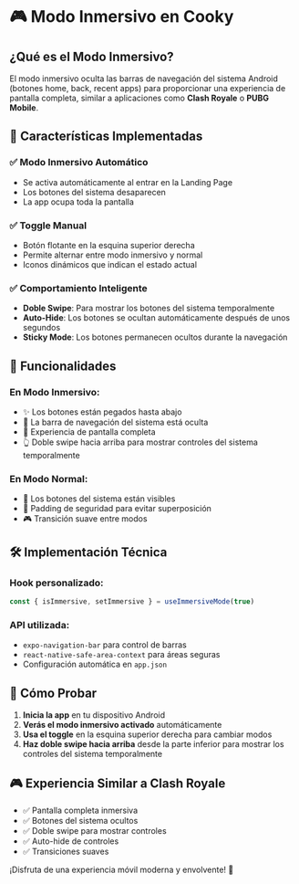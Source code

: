 # 🎮 Modo Inmersivo en Cooky

## ¿Qué es el Modo Inmersivo?

El modo inmersivo oculta las barras de navegación del sistema Android (botones home, back, recent apps) para proporcionar una experiencia de pantalla completa, similar a aplicaciones como **Clash Royale** o **PUBG Mobile**.

## 🚀 Características Implementadas

### ✅ **Modo Inmersivo Automático**
- Se activa automáticamente al entrar en la Landing Page
- Los botones del sistema desaparecen
- La app ocupa toda la pantalla

### ✅ **Toggle Manual**
- Botón flotante en la esquina superior derecha
- Permite alternar entre modo inmersivo y normal
- Iconos dinámicos que indican el estado actual

### ✅ **Comportamiento Inteligente**
- **Doble Swipe**: Para mostrar los botones del sistema temporalmente
- **Auto-Hide**: Los botones se ocultan automáticamente después de unos segundos
- **Sticky Mode**: Los botones permanecen ocultos durante la navegación

## 🎯 Funcionalidades

### **En Modo Inmersivo:**
- ✨ Los botones están pegados hasta abajo
- 🫥 La barra de navegación del sistema está oculta
- 📱 Experiencia de pantalla completa
- 👆 Doble swipe hacia arriba para mostrar controles del sistema temporalmente

### **En Modo Normal:**
- 📱 Los botones del sistema están visibles
- 🔄 Padding de seguridad para evitar superposición
- 🎮 Transición suave entre modos

## 🛠️ Implementación Técnica

### **Hook personalizado:**
```typescript
const { isImmersive, setImmersive } = useImmersiveMode(true)
```

### **API utilizada:**
- `expo-navigation-bar` para control de barras
- `react-native-safe-area-context` para áreas seguras
- Configuración automática en `app.json`

## 📲 Cómo Probar

1. **Inicia la app** en tu dispositivo Android
2. **Verás el modo inmersivo activado** automáticamente
3. **Usa el toggle** en la esquina superior derecha para cambiar modos
4. **Haz doble swipe hacia arriba** desde la parte inferior para mostrar los controles del sistema temporalmente

## 🎮 Experiencia Similar a Clash Royale

- ✅ Pantalla completa inmersiva
- ✅ Botones del sistema ocultos
- ✅ Doble swipe para mostrar controles
- ✅ Auto-hide de controles
- ✅ Transiciones suaves

¡Disfruta de una experiencia móvil moderna y envolvente! 🚀


